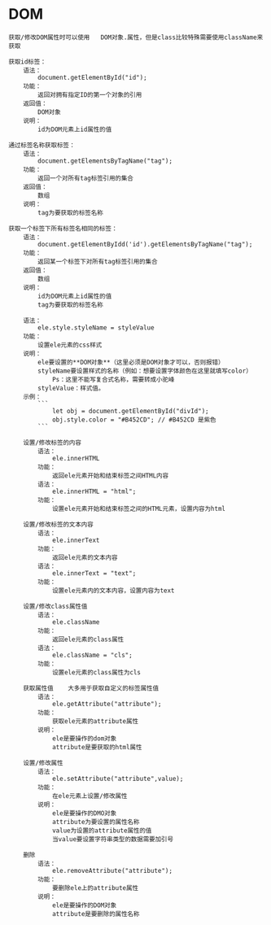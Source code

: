 # DOM

    获取/修改DOM属性时可以使用   DOM对象.属性，但是class比较特殊需要使用className来获取

    获取id标签：
        语法：
            document.getElementById("id");
        功能：
            返回对拥有指定ID的第一个对象的引用
        返回值：
            DOM对象
        说明：
            id为DOM元素上id属性的值

    通过标签名称获取标签：
        语法：
            document.getElementsByTagName("tag");
        功能：
            返回一个对所有tag标签引用的集合
        返回值：
            数组
        说明：
            tag为要获取的标签名称
        
    获取一个标签下所有标签名相同的标签：
        语法：
            document.getElementByIdd('id').getElementsByTagName("tag");
        功能：
            返回某一个标签下对所有tag标签引用的集合
        返回值：
            数组
        说明：
            id为DOM元素上id属性的值
            tag为要获取的标签名称

        语法：
            ele.style.styleName = styleValue
        功能：
            设置ele元素的css样式
        说明：
            ele要设置的**DOM对象**（这里必须是DOM对象才可以，否则报错）
            styleName要设置样式的名称（例如：想要设置字体颜色在这里就填写color）
                Ps：这里不能写复合式名称，需要转成小驼峰
            styleValue：样式值。
        示例：
            ```
                let obj = document.getElementById("divId");
                obj.style.color = "#B452CD"; // #B452CD 是紫色
            ```

        设置/修改标签的内容
            语法：
                ele.innerHTML
            功能：
                返回ele元素开始和结束标签之间HTML内容
            语法：
                ele.innerHTML = "html";
            功能：
                设置ele元素开始和结束标签之间的HTML元素，设置内容为html

        设置/修改标签的文本内容
            语法：
                ele.innerText
            功能：
                返回ele元素的文本内容
            语法：
                ele.innerText = "text";
            功能：
                设置ele元素内的文本内容，设置内容为text

        设置/修改class属性值
            语法：
                ele.className
            功能：
                返回ele元素的class属性
            语法：
                ele.className = "cls";
            功能：
                设置ele元素的class属性为cls

        获取属性值    大多用于获取自定义的标签属性值
            语法：
                ele.getAttribute("attribute");
            功能：
                获取ele元素的attribute属性
            说明：
                ele是要操作的dom对象
                attribute是要获取的html属性

        设置/修改属性
            语法：
                ele.setAttribute("attribute",value);
            功能：
                在ele元素上设置/修改属性
            说明：
                ele是要操作的DMO对象
                attribute为要设置的属性名称
                value为设置的attribute属性的值
                当value要设置字符串类型的数据需要加引号

        删除
            语法：
                ele.removeAttribute("attribute");
            功能：
                要删除ele上的attribute属性
            说明：
                ele是要操作的DOM对象
                attribute是要删除的属性名称